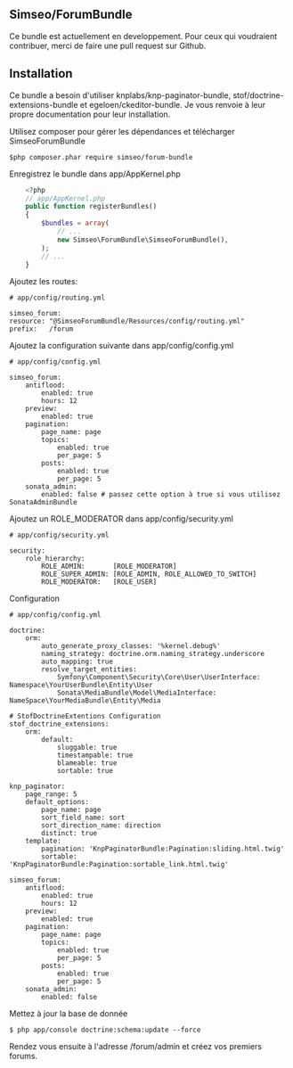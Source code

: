 Simseo/ForumBundle
-----------------

Ce bundle est actuellement en developpement. Pour ceux qui voudraient contribuer, merci de faire une pull request sur Github. 

Installation
------------

Ce bundle a besoin d'utiliser knplabs/knp-paginator-bundle, stof/doctrine-extensions-bundle et egeloen/ckeditor-bundle. Je vous renvoie à leur propre documentation pour leur installation.

Utilisez composer pour gérer les dépendances et télécharger SimseoForumBundle

    $php composer.phar require simseo/forum-bundle


Enregistrez le bundle dans app/AppKernel.php
```php
    <?php
    // app/AppKernel.php
    public function registerBundles()
    {
        $bundles = array(
            // ...
            new Simseo\ForumBundle\SimseoForumBundle(),
        );
        // ...
    }
```

Ajoutez les routes:

    # app/config/routing.yml

    simseo_forum:
    resource: "@SimseoForumBundle/Resources/config/routing.yml"
    prefix:   /forum

Ajoutez la configuration suivante dans app/config/config.yml

    # app/config/config.yml
    
    simseo_forum:
        antiflood:
            enabled: true
            hours: 12 
        preview:
            enabled: true
        pagination:
            page_name: page
            topics:
                enabled: true
                per_page: 5
            posts: 
                enabled: true
                per_page: 5
        sonata_admin:
            enabled: false # passez cette option à true si vous utilisez SonataAdminBundle

Ajoutez un ROLE_MODERATOR dans app/config/security.yml

    # app/config/security.yml

    security:
        role_hierarchy:
            ROLE_ADMIN:       [ROLE_MODERATOR]
            ROLE_SUPER_ADMIN: [ROLE_ADMIN, ROLE_ALLOWED_TO_SWITCH]
            ROLE_MODERATOR:   [ROLE_USER]

Configuration

    # app/config/config.yml

    doctrine:
        orm:
            auto_generate_proxy_classes: '%kernel.debug%'
            naming_strategy: doctrine.orm.naming_strategy.underscore
            auto_mapping: true
            resolve_target_entities:
                Symfony\Component\Security\Core\User\UserInterface: Namespace\YourUserBundle\Entity\User
                Sonata\MediaBundle\Model\MediaInterface: NameSpace\YourMediaBundle\Entity\Media

    # StofDoctrineExtentions Configuration
    stof_doctrine_extensions:
        orm:
            default:
                sluggable: true
                timestampable: true
                blameable: true
                sortable: true

    knp_paginator:
        page_range: 5
        default_options:
            page_name: page
            sort_field_name: sort
            sort_direction_name: direction
            distinct: true
        template:
            pagination: 'KnpPaginatorBundle:Pagination:sliding.html.twig'
            sortable: 'KnpPaginatorBundle:Pagination:sortable_link.html.twig'

    simseo_forum:
        antiflood:
            enabled: true
            hours: 12
        preview:
            enabled: true
        pagination:
            page_name: page
            topics:
                enabled: true
                per_page: 5
            posts: 
                enabled: true
                per_page: 5
        sonata_admin:
            enabled: false

Mettez à jour la base de donnée

    $ php app/console doctrine:schema:update --force

Rendez vous ensuite à l'adresse /forum/admin et créez vos premiers forums. 